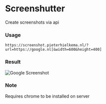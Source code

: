# Screenshutter
Create screenshots via api

### Usage
```
https://screenshot.pieterhielkema.nl/?url=https://google.nl[&width=600&height=400]
```

### Result
<img src="https://screenshot.pieterhielkema.nl/?url=https://google.nl"  alt="Google Screenshot"/>

### Note
Requires chrome to be installed on server